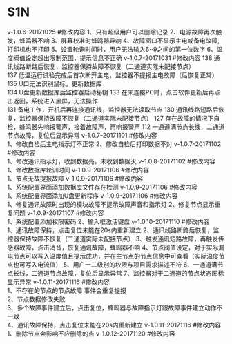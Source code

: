# S1N
v-1.0.6-20171025
#修改内容
1、只有超级用户可以删除记录
2、电源故障再次触发，蜂鸣器不响
3、屏幕校准时蜂鸣器异响
4、故障窗口不显示主电或备电故障,打印机也不打印
5、设置轮询时间时，用户无法输入6~9之间的第一位数字
6、温度阀值设定超出限制范围，提示信息不正确
v-1.0.7-20171031
#修改内容
138	通讯线路断路后恢复，监控器保持故障不恢复（二通道实际未配接节点）	
137	低温运行试验完成后首次断开主电，监控器不提报主电故障（后恢复正常）
135	U口无法识别鼠标，更新数据库	
134	U盘更新数据库后监控器启动秘钥	
133	在未连接PC时，点击软件更新后再点击返回，系统进入黑屏，无法操作	
131	备电工作，开机后再连接通讯线，监控器无法读取节点
130	通讯线路短路后恢复，监控器保持故障不恢复（二通道实际未配接节点）
127	存在故障的情况下自检，蜂鸣器先响报警声，接着故障声，再响报警声
112	一通道满节点长线，二通道节点故障，复位后显示异常
v-1.0.7-20171101
#修改内容	
1、修改自检后主电指示灯不正常
2、修改自检后打印数据不对
v-1.0.7-20171102
#修改内容	
1、修改通讯指示灯，收到数据亮，未收到数据灭
v-1.0.8-20171102
#修改内容	
1、修改数据库轮训时间
v-1.0.9-20171106
#修改内容	
1、节点无故提报故障
v-1.0.9-20171106
#修改内容	
1、系统配置界面添加数据库文件存在检测
v-1.0.9-20171106
#修改内容	
1、系统配置界面添加U盘更新程序
v-1.0.9-20171106
#修改内容	
1、修复通讯故障时出现的模块故障不提示故障声音和指示灯
2、修复节点显示重复问题
v-1.0.9-20171107
#修改内容	
1、系统配置添加权限密码
2、输入框激活键盘
v-1.0.10-20171110
#修改内容	
1、通讯故障保持，点击复位未能在20s内重新建立
2、通讯线路断路后恢复，监控器保持故障不恢复（二通道实际未配接节点）
3、触发通讯短路故障，再触发传感器故障，点击消音，恢复通讯故障，蜂鸣器不响
4、节点阀值设定，对于实际漏电节点可以写入温度值且提示成功，并在主节点的节点信息中可查看（实际温度节点也可写入电流值）
5、用户一二级别的权限与项目需求描述不符
6、一通道满节点长线，二通道节点故障，复位后显示异常
7、监控器对于二通道的节点状态图标显示异常
v-1.0.11-20171116
#修改内容	
1、不存在的节点的节点故障 事件会重复提报			
2、节点数据修改失败				
3、多个故障事件建立后，点击复位，蜂鸣器与故障指示灯跟故障事件建立动作不一致			
4、通讯故障保持，点击复位未能在20s内重新建立
v-1.0.11-20171116
#修改内容	
1、删除节点会影响不应删除的点
v-1.0.12-20171120
#修改内容
